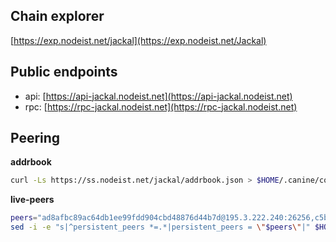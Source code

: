## Chain explorer
[https://exp.nodeist.net/jackal](https://exp.nodeist.net/Jackal)

## Public endpoints

* api: [https://api-jackal.nodeist.net](https://api-jackal.nodeist.net)
* rpc: [https://rpc-jackal.nodeist.net](https://rpc-jackal.nodeist.net)

## Peering

**addrbook**
```bash
curl -Ls https://ss.nodeist.net/jackal/addrbook.json > $HOME/.canine/config/addrbook.json
```

**live-peers**
```bash
peers="ad8afbc89ac64db1ee99fdd904cbd48876d44b7d@195.3.222.240:26256,c5b43622ecd7413dd41905f6f8f5b5befd299ced@65.109.65.210:32656,c2842c76779913e05fa4256e3caab852e1782951@202.61.194.254:60756,9bcaee1ad957fa75f60a6dd9d8870e53220794a9@104.37.187.214:60756,e0740626622af6f64c5c71cc8a2723bfc7eedf66@99.241.52.117:26456,d9bfa29e0cf9c4ce0cc9c26d98e5d97228f93b0b@65.109.88.38:37656,ee2ef67b49cbc7b4af7ff0b7321870a5d9ae69a5@65.108.138.80:17556,0daa5dcda773b1d3842ba2881cf27aab519a2cac@54.36.108.222:28656,af774f532cf4b53528b0c418d01dbec549207841@162.19.84.205:26656,519f2b648a2a8794ac33b195f39b6d836e09f8f2@131.153.154.13:26656,f3b96273f3b1a7d2594851badd4302f16db81cfa@23.29.55.92:26656,13cf937bc1525c587fa82b441013995238d68a6e@143.42.114.129:26656,55bbee79c024a5032222ee4cac0d932c4033c63a@142.132.209.97:26656,976d837d399c0914cca7ba81fcd554b1f3d7a7bd@216.209.198.116:26656"
sed -i -e "s|^persistent_peers *=.*|persistent_peers = \"$peers\"|" $HOME/.canine/config/config.toml
```

